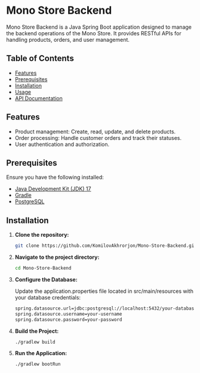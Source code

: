 # Mono Store Backend

Mono Store Backend is a Java Spring Boot application designed to manage the backend operations of the Mono Store. It provides RESTful APIs for handling products, orders, and user management.

## Table of Contents

- [Features](#features)
- [Prerequisites](#prerequisites)
- [Installation](#installation)
- [Usage](#usage)
- [API Documentation](#api-documentation)

## Features

- Product management: Create, read, update, and delete products.
- Order processing: Handle customer orders and track their statuses.
- User authentication and authorization.

## Prerequisites

Ensure you have the following installed:

- [Java Development Kit (JDK) 17](https://www.oracle.com/java/technologies/javase-jdk17-downloads.html)
- [Gradle](https://gradle.org/install/)
- [PostgreSQL](https://www.postgresql.org/download/)

## Installation

1. **Clone the repository:**

   ```bash
   git clone https://github.com/KomilovAkhrorjon/Mono-Store-Backend.git

2. **Navigate to the project directory:**

    ```bash
    cd Mono-Store-Backend
    
3. **Configure the Database:**

   Update the application.properties file located in src/main/resources with your database credentials:

    ```bash
    spring.datasource.url=jdbc:postgresql://localhost:5432/your-database-name
    spring.datasource.username=your-username
    spring.datasource.password=your-password

4. **Build the Project:**
   
    ```bash
   ./gradlew build

5. **Run the Application:**

   ```bash
   ./gradlew bootRun
